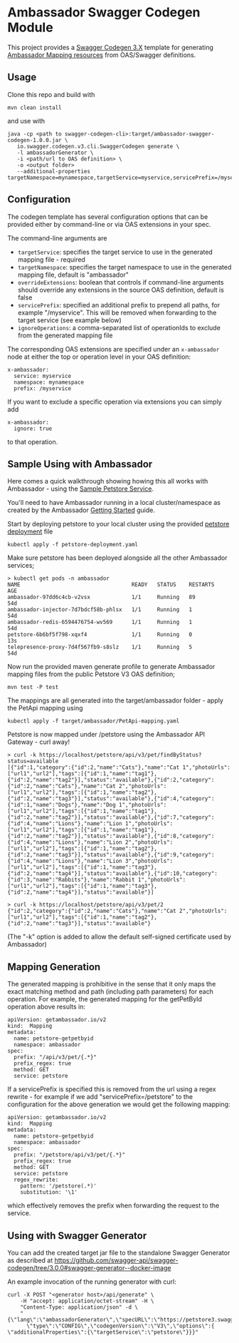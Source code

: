 # Ambassador Swagger Codegen Module

This project provides a [Swagger Codegen 3.X](https://github.com/swagger-api/swagger-codegen/tree/3.0.0) template for 
generating [Ambassador Mapping resources](https://www.getambassador.io/docs/latest/topics/using/intro-mappings/) 
from OAS/Swagger definitions.

## Usage

Clone this repo and build with 

```
mvn clean install
```

and use with

```
java -cp <path to swagger-codegen-cli>:target/ambassador-swagger-codegen-1.0.0.jar \
   io.swagger.codegen.v3.cli.SwaggerCodegen generate \
   -l ambassadorGenerator \
   -i <path/url to OAS definition> \
   -o <output folder>
   --additional-properties targetNamespace=mynamespace,targetService=myservice,servicePrefix=/myservice
```

## Configuration

The codegen template has several configuration options that can be provided either by command-line or via OAS extensions in
your spec.

The command-line arguments are

- `targetService`: specifies the target service to use in the generated mapping file - required
- `targetNamespace`: specifies the target namespace to use in the generated mapping file, default is "ambassador"
- `overrideExtensions`: boolean that controls if command-line arguments should override any extensions in the source OAS
  definition, default is false
- `servicePrefix`: specified an additional prefix to prepend all paths, for example "/myservice". This will be removed 
  when forwarding to the target service (see example below)
- `ignoreOperations`: a comma-separated list of operationIds to exclude from the generated mapping file  


The corresponding OAS extensions are specified under an `x-ambassador` node at either the top or operation level in your
OAS definition:

```
x-ambassador:
  service: myservice
  namespace: mynamespace
  prefix: /myservice
```

If you want to exclude a specific operation via extensions you can simply add

```
x-ambassador:
  ignore: true
```

to that operation.

## Sample Using with Ambassador

Here comes a quick walkthrough showing howing this all works with Ambassador - using
the [Sample Petstore Service](https://github.com/swagger-api/swagger-petstore).

You'll need to have Ambassador running in a local cluster/namespace as created by the
Ambassador [Getting Started](https://www.getambassador.io/docs/latest/tutorials/getting-started/) guide.

Start by deploying petstore to your local cluster using the provided [petstore deployment](petstore-deployment.yaml) file

```
kubectl apply -f petstore-deployment.yaml 
```

Make sure petstore has been deployed alongside all the other Ambassador services;

```
> kubectl get pods -n ambassador
NAME                                   READY   STATUS    RESTARTS   AGE
ambassador-97dd6c4cb-v2vsx             1/1     Running   89         54d
ambassador-injector-7d7bdcf58b-phlsx   1/1     Running   1          54d
ambassador-redis-6594476754-wv569      1/1     Running   1          54d
petstore-6b6bf5f798-xqxf4              1/1     Running   0          13s
telepresence-proxy-7d4f567fb9-s8slz    1/1     Running   5          54d
```

Now run the provided maven generate profile to generate Ambassador mapping files from the public Petstore V3 OAS definition;

```
mvn test -P test
```

The mappings are all generated into the target/ambassador folder - apply the PetApi mapping using

```
kubectl apply -f target/ambassador/PetApi-mapping.yaml 
```

Petstore is now mapped under /petstore using the Ambassador API Gateway - curl away!

```
> curl -k https://localhost/petstore/api/v3/pet/findByStatus?status=available
[{"id":1,"category":{"id":2,"name":"Cats"},"name":"Cat 1","photoUrls":["url1","url2"],"tags":[{"id":1,"name":"tag1"},{"id":2,"name":"tag2"}],"status":"available"},{"id":2,"category":{"id":2,"name":"Cats"},"name":"Cat 2","photoUrls":["url1","url2"],"tags":[{"id":1,"name":"tag2"},{"id":2,"name":"tag3"}],"status":"available"},{"id":4,"category":{"id":1,"name":"Dogs"},"name":"Dog 1","photoUrls":["url1","url2"],"tags":[{"id":1,"name":"tag1"},{"id":2,"name":"tag2"}],"status":"available"},{"id":7,"category":{"id":4,"name":"Lions"},"name":"Lion 1","photoUrls":["url1","url2"],"tags":[{"id":1,"name":"tag1"},{"id":2,"name":"tag2"}],"status":"available"},{"id":8,"category":{"id":4,"name":"Lions"},"name":"Lion 2","photoUrls":["url1","url2"],"tags":[{"id":1,"name":"tag2"},{"id":2,"name":"tag3"}],"status":"available"},{"id":9,"category":{"id":4,"name":"Lions"},"name":"Lion 3","photoUrls":["url1","url2"],"tags":[{"id":1,"name":"tag3"},{"id":2,"name":"tag4"}],"status":"available"},{"id":10,"category":{"id":3,"name":"Rabbits"},"name":"Rabbit 1","photoUrls":["url1","url2"],"tags":[{"id":1,"name":"tag3"},{"id":2,"name":"tag4"}],"status":"available"}]
```

```
> curl -k https://localhost/petstore/api/v3/pet/2
{"id":2,"category":{"id":2,"name":"Cats"},"name":"Cat 2","photoUrls":["url1","url2"],"tags":[{"id":1,"name":"tag2"},{"id":2,"name":"tag3"}],"status":"available"}
```

(The "-k" option is added to allow the default self-signed certificate used by Ambassador)

## Mapping Generation

The generated mapping is prohibitive in the sense that it only maps the exact matching method and path (including path parameters)
for each operation. For example, the generated mapping for the getPetById operation above results in:

```
apiVersion: getambassador.io/v2
kind:  Mapping
metadata:
  name: petstore-getpetbyid
  namespace: ambassador
spec:
  prefix: "/api/v3/pet/{.*}"
  prefix_regex: true
  method: GET
  service: petstore
```

If a servicePrefix is specified this is removed from the url using a regex rewrite - for example if we add 
"servicePrefix=/petstore" to the configuration for the above generation we would get the following mapping:

```
apiVersion: getambassador.io/v2
kind:  Mapping
metadata:
  name: petstore-getpetbyid
  namespace: ambassador
spec:
  prefix: "/petstore/api/v3/pet/{.*}"
  prefix_regex: true
  method: GET
  service: petstore
  regex_rewrite:
    pattern: '/petstore(.*)'
    substitution: '\1'
```

which effectively removes the prefix when forwarding the request to the service.

## Using with Swagger Generator

You can add the created target jar file to the standalone Swagger Generator as described at 
https://github.com/swagger-api/swagger-codegen/tree/3.0.0#swagger-generator--docker-image

An example invocation of the running generator with curl:

```
curl -X POST "<generator host>/api/generate" \ 
    -H "accept: application/octet-stream" -H \
    "Content-Type: application/json" -d \
    "{\"lang\":\"ambassadorGenerator\",\"specURL\":\"https://petstore3.swagger.io/api/v3/openapi.json\",\
      \"type\":\"CONFIG\",\"codegenVersion\":\"V3\",\"options\":{ \"additionalProperties\":{\"targetService\":\"petstore\"}}}"
```